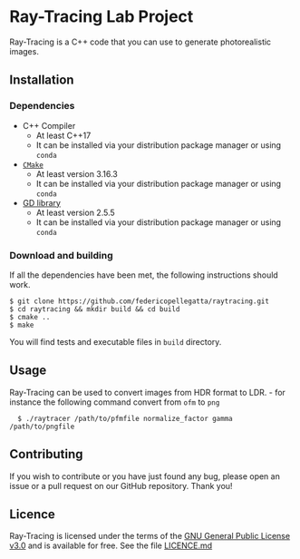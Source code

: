 # Ray-Tracing Lab Project
Ray-Tracing is a C++ code that you can use to generate photorealistic images.

## Installation
### Dependencies
   - C++ Compiler
     - At least C++17
     - It can be installed via your distribution package manager or using `conda`
   - [`CMake`](https://cmake.org/)
     - At least version 3.16.3
     - It can be installed via your distribution package manager or using `conda`
   - [GD library](https://github.com/libgd/libgd)
     - At least version 2.5.5
     - It can be installed via your distribution package manager or using `conda`
### Download and building
If all the dependencies have been met, the following instructions should work.
```
$ git clone https://github.com/federicopellegatta/raytracing.git
$ cd raytracing && mkdir build && cd build
$ cmake ..
$ make
```
You will find tests and executable files in `build` directory. 

## Usage
Ray-Tracing can be used to convert images from HDR format to LDR. 
    - for instance the following command convert from `ofm` to `png`
    
      $ ./raytracer /path/to/pfmfile normalize_factor gamma /path/to/pngfile
      

## Contributing
If you wish to contribute or you have just found any bug, please open an issue or a pull request on our GitHub repository. Thank you!

## Licence
Ray-Tracing is licensed under the terms of the [GNU General Public License v3.0](https://www.gnu.org/licenses/gpl-3.0.html) and is available for free. See the file [LICENCE.md](https://github.com/federicopellegatta/raytracing/blob/master/LICENCE.md)
